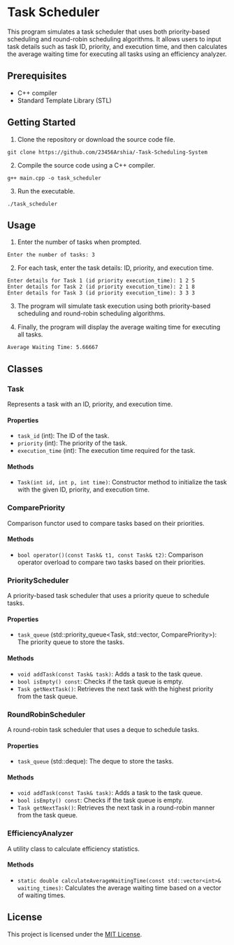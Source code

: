 # Task Scheduler

This program simulates a task scheduler that uses both priority-based scheduling and round-robin scheduling algorithms. It allows users to input task details such as task ID, priority, and execution time, and then calculates the average waiting time for executing all tasks using an efficiency analyzer.

## Prerequisites

- C++ compiler
- Standard Template Library (STL)

## Getting Started

1. Clone the repository or download the source code file.

```shell
git clone https://github.com/23456Arshia/-Task-Scheduling-System
```

2. Compile the source code using a C++ compiler.

```shell
g++ main.cpp -o task_scheduler
```

3. Run the executable.

```shell
./task_scheduler
```

## Usage

1. Enter the number of tasks when prompted.

```shell
Enter the number of tasks: 3
```

2. For each task, enter the task details: ID, priority, and execution time.

```shell
Enter details for Task 1 (id priority execution_time): 1 2 5
Enter details for Task 2 (id priority execution_time): 2 1 8
Enter details for Task 3 (id priority execution_time): 3 3 3
```

3. The program will simulate task execution using both priority-based scheduling and round-robin scheduling algorithms.

1. Finally, the program will display the average waiting time for executing all tasks.

```shell
Average Waiting Time: 5.66667
```

## Classes

### Task

Represents a task with an ID, priority, and execution time.

#### Properties

- `task_id` (int): The ID of the task.
- `priority` (int): The priority of the task.
- `execution_time` (int): The execution time required for the task.

#### Methods

- `Task(int id, int p, int time)`: Constructor method to initialize the task with the given ID, priority, and execution time.

### ComparePriority

Comparison functor used to compare tasks based on their priorities.

#### Methods

- `bool operator()(const Task& t1, const Task& t2)`: Comparison operator overload to compare two tasks based on their priorities.

### PriorityScheduler

A priority-based task scheduler that uses a priority queue to schedule tasks.

#### Properties

- `task_queue` (std::priority_queue\<Task, std::vector<Task>, ComparePriority>): The priority queue to store the tasks.

#### Methods

- `void addTask(const Task& task)`: Adds a task to the task queue.
- `bool isEmpty() const`: Checks if the task queue is empty.
- `Task getNextTask()`: Retrieves the next task with the highest priority from the task queue.

### RoundRobinScheduler

A round-robin task scheduler that uses a deque to schedule tasks.

#### Properties

- `task_queue` (std::deque<Task>): The deque to store the tasks.

#### Methods

- `void addTask(const Task& task)`: Adds a task to the task queue.
- `bool isEmpty() const`: Checks if the task queue is empty.
- `Task getNextTask()`: Retrieves the next task in a round-robin manner from the task queue.

### EfficiencyAnalyzer

A utility class to calculate efficiency statistics.

#### Methods

- `static double calculateAverageWaitingTime(const std::vector<int>& waiting_times)`: Calculates the average waiting time based on a vector of waiting times.

## License

This project is licensed under the [MIT License](LICENSE).
